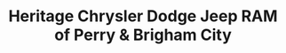---
title: "Heritage Chrysler Dodge Jeep RAM of Perry & Brigham City"
url: /perry/heritage-chrysler-dodge-jeep-ram-of-perry-and-brigham-city/
shop: car
---